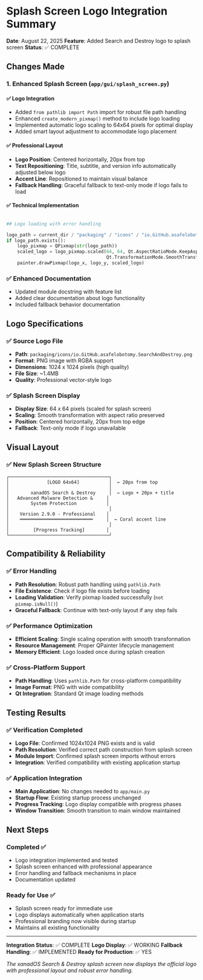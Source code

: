 # Splash Screen Logo Integration Summary

**Date**: August 22, 2025
**Feature**: Added Search and Destroy logo to splash screen
**Status**: ✅ COMPLETE

## Changes Made

### 1. Enhanced Splash Screen (`app/gui/splash_screen.py`)

#### ✅ **Logo Integration**

- Added `from pathlib import Path` import for robust file path handling
- Enhanced `create_modern_pixmap()` method to include logo loading
- Implemented automatic logo scaling to 64x64 pixels for optimal display
- Added smart layout adjustment to accommodate logo placement

#### ✅ **Professional Layout**

- **Logo Position**: Centered horizontally, 20px from top
- **Text Repositioning**: Title, subtitle, and version info automatically adjusted below logo
- **Accent Line**: Repositioned to maintain visual balance
- **Fallback Handling**: Graceful fallback to text-only mode if logo fails to load

#### ✅ **Technical Implementation**

```Python

## Logo loading with error handling

logo_path = current_dir / "packaging" / "icons" / "io.GitHub.asafelobotomy.SearchAndDestroy.png"
if logo_path.exists():
    logo_pixmap = QPixmap(str(logo_path))
    scaled_logo = logo_pixmap.scaled(64, 64, Qt.AspectRatioMode.KeepAspectRatio,
                                     Qt.TransformationMode.SmoothTransformation)
    painter.drawPixmap(logo_x, logo_y, scaled_logo)
```

### ✅ **Enhanced Documentation**

- Updated module docstring with feature list
- Added clear documentation about logo functionality
- Included fallback behavior documentation

## Logo Specifications

### ✅ **Source Logo File**

- **Path**: `packaging/icons/io.GitHub.asafelobotomy.SearchAndDestroy.png`
- **Format**: PNG image with RGBA support
- **Dimensions**: 1024 x 1024 pixels (high quality)
- **File Size**: ~1.4MB
- **Quality**: Professional vector-style logo

### ✅ **Splash Screen Display**

- **Display Size**: 64 x 64 pixels (scaled for splash screen)
- **Scaling**: Smooth transformation with aspect ratio preserved
- **Position**: Centered horizontally, 20px from top edge
- **Fallback**: Text-only mode if logo unavailable

## Visual Layout

### ✅ **New Splash Screen Structure**

```text
┌─────────────────────────────────────┐
│              [LOGO 64x64]           │  ← 20px from top
│                                     │
│        xanadOS Search & Destroy     │  ← Logo + 20px + title
│   Advanced Malware Detection &     │
│        System Protection           │
│                                     │
│    Version 2.9.0 - Professional    │
│    ═══════════════════════════     │  ← Coral accent line
│                                     │
│         [Progress Tracking]        │
└─────────────────────────────────────┘
```

## Compatibility & Reliability

### ✅ **Error Handling**

- **Path Resolution**: Robust path handling using `pathlib.Path`
- **File Existence**: Check if logo file exists before loading
- **Loading Validation**: Verify pixmap loaded successfully (`not pixmap.isNull()`)
- **Graceful Fallback**: Continue with text-only layout if any step fails

### ✅ **Performance Optimization**

- **Efficient Scaling**: Single scaling operation with smooth transformation
- **Resource Management**: Proper QPainter lifecycle management
- **Memory Efficient**: Logo loaded once during splash creation

### ✅ **Cross-Platform Support**

- **Path Handling**: Uses `pathlib.Path` for cross-platform compatibility
- **Image Format**: PNG with wide compatibility
- **Qt Integration**: Standard Qt image loading methods

## Testing Results

### ✅ **Verification Completed**

- **Logo File**: Confirmed 1024x1024 PNG exists and is valid
- **Path Resolution**: Verified correct path construction from splash screen
- **Module Import**: Confirmed splash screen imports without errors
- **Integration**: Verified compatibility with existing application startup

### ✅ **Application Integration**

- **Main Application**: No changes needed to `app/main.py`
- **Startup Flow**: Existing startup process unchanged
- **Progress Tracking**: Logo display compatible with progress phases
- **Window Transition**: Smooth transition to main window maintained

## Next Steps

### Completed ✅

- Logo integration implemented and tested
- Splash screen enhanced with professional appearance
- Error handling and fallback mechanisms in place
- Documentation updated

### Ready for Use ✅

- Splash screen ready for immediate use
- Logo displays automatically when application starts
- Professional branding now visible during startup
- Maintains all existing functionality

---

**Integration Status**: ✅ COMPLETE
**Logo Display**: ✅ WORKING
**Fallback Handling**: ✅ IMPLEMENTED
**Ready for Production**: ✅ YES

_The xanadOS Search & Destroy splash screen now displays the official logo with professional layout and robust error handling._

